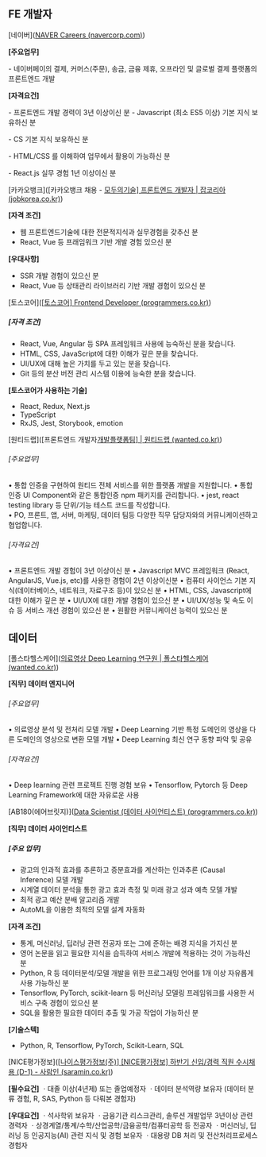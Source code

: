 ## FE 개발자

[네이버]([NAVER Careers (navercorp.com)](https://recruit.navercorp.com/rcrt/view.do?annoId=3000055&sw=프론트&subJobCdArr=&sysCompanyCdArr=&empTypeCdArr=&entTypeCdArr=&workAreaCdArr=))

**[주요업무]**

\- 네이버페이의 결제, 커머스(주문), 송금, 금융 제휴, 오프라인 및 글로벌 결제 플랫폼의 프론트엔드 개발


**[자격요건]**

\- 프론트엔드 개발 경력이 3년 이상이신 분
\- Javascript (최소 ES5 이상) 기본 지식 보유하신 분

\- CS 기본 지식 보유하신 분

\- HTML/CSS 를 이해하여 업무에서 활용이 가능하신 분

\- React.js 실무 경험 1년 이상이신 분



[카카오뱅크]([카카오뱅크 채용 - [모두의기술\] 프론트엔드 개발자 | 잡코리아 (jobkorea.co.kr)](https://www.jobkorea.co.kr/Recruit/GI_Read/38916473?Oem_Code=C1&logpath=1&stext=프론트엔드&listno=2))

**[자격 조건]**

* 웹 프론트엔드기술에 대한 전문적지식과 실무경험을 갖추신 분
* React, Vue 등 프래임워크 기반 개발 경험 있으신 분

**[우대사항]**

* SSR 개발 경험이 있으신 분
* React, Vue 등 상태관리 라이브러리 기반 개발 경험이 있으신 분



[토스코어]([[토스코어\] Frontend Developer (programmers.co.kr)](https://programmers.co.kr/job_positions/5240?by_theme=true))

##### [자격 조건]

- React, Vue, Angular 등 SPA 프레임워크 사용에 능숙하신 분을 찾습니다.
- HTML, CSS, JavaScript에 대한 이해가 깊은 분을 찾습니다.
- UI/UX에 대해 높은 가치를 두고 있는 분을 찾습니다.
- Git 등의 분산 버전 관리 시스템 이용에 능숙한 분을 찾습니다.

**[토스코어가 사용하는 기술]**

- React, Redux, Next.js
- TypeScript
- RxJS, Jest, Storybook, emotion



[원티드랩]([프론트엔드 개발자[개발플랫폼팀\] | 원티드랩 (wanted.co.kr)](https://www.wanted.co.kr/wd/106388))

###### [주요업무]

• 통합 인증을 구현하여 원티드 전체 서비스를 위한 플랫폼 개발을 지원합니다. 
• 통합인증 UI Component와 같은 통합인증 npm 패키지를 관리합니다. 
• jest, react testing library 등 단위/기능 테스트 코드를 작성합니다.  
• PO, 프론트, 앱, 서버, 마케팅, 데이터 팀등 다양한 직무 담당자와의 커뮤니케이션하고 협업합니다.

###### [자격요건]

• 프론트엔드 개발 경험이 3년 이상이신 분
• Javascript MVC 프레임워크 (React, AngularJS, Vue.js, etc)를 사용한 경험이  2년 이상이신분
• 컴퓨터 사이언스 기본 지식(데이터베이스, 네트워크, 자료구조 등)이 있으신 분
• HTML, CSS, Javascript에 대한 이해가 깊은 분
• UI/UX에 대한 개발 경험이 있으신 분
• UI/UX/성능 및 속도 이슈 등 서비스 개선 경험이 있으신 분
• 원활한 커뮤니케이션 능력이 있으신 분



## 데이터

[폴스타헬스케어]([의료영상 Deep Learning 연구원 | 폴스타헬스케어 (wanted.co.kr)](https://www.wanted.co.kr/wd/76999))

**[직무] 데이터 엔지니어**

###### [주요업무]

• 의료영상 분석 및 전처리 모델 개발
• Deep Learning 기반 특정 도메인의 영상을 다른 도메인의 영상으로 변환 모델 개발
• Deep Learning 최신 연구 동향 파악 및 공유

###### [자격요건]

• Deep learning 관련 프로젝트 진행 경험 보유
• Tensorflow, Pytorch 등 Deep Learning Framework에 대한 자유로운 사용



[AB180(에어브릿지)]([Data Scientist (데이터 사이언티스트) (programmers.co.kr)](https://programmers.co.kr/job_positions/12783?by_theme=true))

**[직무] 데이터 사이언티스트**

##### [주요 업무]

- 광고의 인과적 효과를 추론하고 증분효과를 계산하는 인과추론 (Causal Inference) 모델 개발
- 시계열 데이터 분석을 통한 광고 효과 측정 및 미래 광고 성과 예측 모델 개발
- 최적 광고 예산 분배 알고리즘 개발
- AutoML을 이용한 최적의 모델 설계 자동화

**[자격 조건]**

- 통계, 머신러닝, 딥러닝 관련 전공자 또는 그에 준하는 배경 지식을 가지신 분
- 영어 논문을 읽고 필요한 지식을 습득하여 서비스 개발에 적용하는 것이 가능하신 분
- Python, R 등 데이터분석/모델 개발을 위한 프로그래밍 언어를 1개 이상 자유롭게 사용 가능하신 분
- Tensorflow, PyTorch, scikit-learn 등 머신러닝 모델링 프레임워크를 사용한 서비스 구축 경험이 있으신 분
- SQL을 활용한 필요한 데이터 추출 및 가공 작업이 가능하신 분

**[기술스텍]**

- Python, R, Tensorflow, PyTorch, Scikit-Learn, SQL

[NICE평가정보]([[나이스평가정보(주)\] [NICE평가정보] 하반기 신입/경력 직원 수시채용 (D-1) - 사람인 (saramin.co.kr)](https://www.saramin.co.kr/zf_user/jobs/relay/view?isMypage=no&rec_idx=43367717&recommend_ids=eJxNzsENQzEMAtBpejfGDva5g%2Fz9t2iUryY5PgkQQSYAPeX90TcISelP4WXA6TaJRRdhh%2BFoYHb%2FVDP3FMtqTe0uMzbZqdGHJh86HFbKTQhdV5fyuMKYN%2F0Oj1r8AcBZL7M%3D&view_type=public-recruit&gz=1&t_ref=public-recruit#seq=0))

**[필수요건]**
ㆍ대졸 이상(4년제) 또는 졸업예정자
ㆍ데이터 분석역량 보유자
  (데이터 분류 경험, R, SAS, Python 등 다뤄본 경험자)

**[우대요건]**
ㆍ석사학위 보유자
ㆍ금융기관 리스크관리, 솔루션 개발업무 3년이상 관련
  경력자
ㆍ상경계열/통계/수학/산업공학/금융공학/컴퓨터공학 등
  전공자
ㆍ머신러닝, 딥러닝 등 인공지능(AI) 관련 지식 및 경험
  보유자
ㆍ대용량 DB 처리 및 전산처리프로세스 경험자